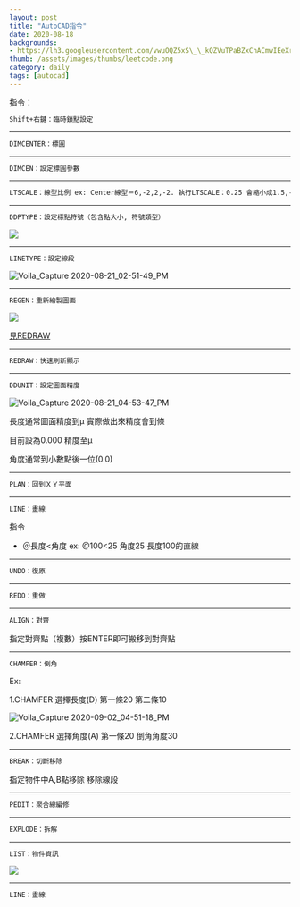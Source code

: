 ```yaml
---
layout: post
title: "AutoCAD指令"
date: 2020-08-18
backgrounds:
- https://lh3.googleusercontent.com/vwuOQZ5xS\_\_kQZVuTPaBZxChACmwIEeXrkznajiHJTxYso\_IpI2JD\_1LxsF\_5ZsWWi6Nq1jGexF00qjDuYsE-b45VXWJBQUNa50lhWeJ4E5Dyg\_c0Yb9eo1nSuu8D6nZKrNKPH6y9Q
thumb: /assets/images/thumbs/leetcode.png
category: daily
tags: [autocad]
---
```




指令：

```reStructuredText
Shift+右鍵：臨時鎖點設定
```

---


```reStructuredText
DIMCENTER：標圓
```

---

```reStructuredText
DIMCEN：設定標圓參數
```

---

```reStructuredText
LTSCALE：線型比例 ex: Center線型＝6,-2,2,-2. 執行LTSCALE：0.25 會縮小成1.5,-0.5,0.5,-0.5 
```

---

```reStructuredText
DDPTYPE：設定標點符號（包含點大小, 符號類型）
```

![](https://tva1.sinaimg.cn/large/007S8ZIlgy1ghyfp7r63tj307d0860t0.jpg)

---

```reStructuredText
LINETYPE：設定線段
```

![Voila_Capture 2020-08-21_02-51-49_PM](https://tva1.sinaimg.cn/large/007S8ZIlgy1ghyfqqlbdkj30i60aywib.jpg)

---



```reStructuredText
REGEN：重新繪製圖面 
```

![](https://tva1.sinaimg.cn/large/007S8ZIlgy1ghyg0k8gsjj30g2036t8w.jpg)

[見REDRAW](#REDRAW)

---

<span id="REDRAW">  

```reStructuredText
REDRAW：快速刷新顯示
```

---

```reStructuredText
DDUNIT：設定圖面精度
```

![Voila_Capture 2020-08-21_04-53-47_PM](https://tva1.sinaimg.cn/large/007S8ZIlgy1ghyj9hvo48j30a10a2abb.jpg)

長度通常圖面精度到µ 實際做出來精度會到條

目前設為0.000 精度至µ

角度通常到小數點後一位(0.0)

---

```reStructuredText
PLAN：回到ＸＹ平面
```

---

```reStructuredText
LINE：畫線
```

指令

- ＠長度<角度  ex: @100<25 角度25 長度100的直線

  

---

```reStructuredText
UNDO：復原
```

---

```reStructuredText
REDO：重做
```

---

```reStructuredText
ALIGN：對齊
```

指定對齊點（複數）按ENTER即可搬移到對齊點

---

```reStructuredText
CHAMFER：倒角
```

Ex: 

1.CHAMFER 選擇長度(D) 第一條20 第二條10

![Voila_Capture 2020-09-02_04-51-18_PM](https://tva1.sinaimg.cn/large/007S8ZIlgy1gicemuhyoij30d806y0ss.jpg)

2.CHAMFER 選擇角度(A) 第一條20 倒角角度30

---

```reStructuredText
BREAK：切斷移除
```

指定物件中A,B點移除 移除線段

---

```reStructuredText
PEDIT：聚合線編修
```

---

```reStructuredText
EXPLODE：拆解
```

---

```reStructuredText
LIST：物件資訊
```

![](https://tva1.sinaimg.cn/large/007S8ZIlgy1gipvwnzs1cj30no0ag77y.jpg)

---

```reStructuredText
LINE：畫線
```

